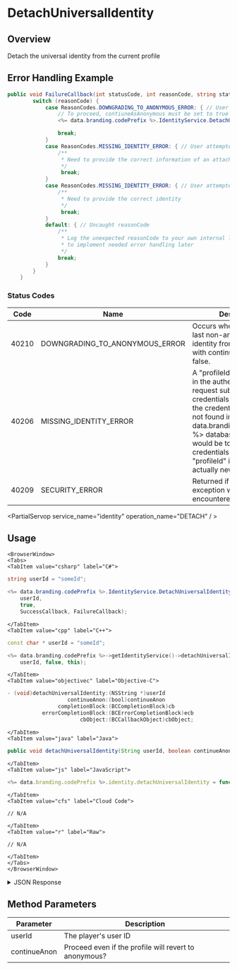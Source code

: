 # DetachUniversalIdentity
## Overview
Detach the universal identity from the current profile



## Error Handling Example

```csharp
public void FailureCallback(int statusCode, int reasonCode, string statusMessage, object cbObject) {
        switch (reasonCode) {
            case ReasonCodes.DOWNGRADING_TO_ANONYMOUS_ERROR: { // User is detaching their last idenitity
                // To proceed, contiuneAsAnonymous must be set to true
                <%= data.branding.codePrefix %>.IdentityService.DetachUniversalIdentity(userId, true);

                break;
            }
            case ReasonCodes.MISSING_IDENTITY_ERROR: { // User attempted to detach an identity that doesn't exist
                /**
                 * Need to provide the correct information of an attached identity
                 */
                 break;
            }
            case ReasonCodes.MISSING_IDENTITY_ERROR: { // User attempted to detach an identity that doesn't belong to them
                /**
                 * Need to provide the correct identity
                 */
                 break;
            }
            default: { // Uncaught reasonCode
                /**
                 * Log the unexpected reasonCode to your own internal logs,
                 * to implement needed error handling later
                 */
                break;
            }
        }
    }
```

### Status Codes
Code | Name | Description
---- | ---- | -----------
40210 | DOWNGRADING_TO_ANONYMOUS_ERROR | Occurs when detaching the last non-anonymous identity from an account with continueAnon set to false.
40206 | MISSING_IDENTITY_ERROR | A "profileId" was supplied in the authentication request submitted with new credentials. In other words the credentials record was not found in the <%= data.branding.productName %> database. The solution would be to provide known credentials or not supply a "profileId" if the user is actually new.
40209 | SECURITY_ERROR | Returned if a security exception was encountered.

<PartialServop service_name="identity" operation_name="DETACH" / >

## Usage

```mdx-code-block
<BrowserWindow>
<Tabs>
<TabItem value="csharp" label="C#">
```

```csharp
string userId = "someId";

<%= data.branding.codePrefix %>.IdentityService.DetachUniversalIdentity(
    userId,
    true,
    SuccessCallback, FailureCallback);
```

```mdx-code-block
</TabItem>
<TabItem value="cpp" label="C++">
```

```cpp
const char * userId = "someId";

<%= data.branding.codePrefix %>->getIdentityService()->detachUniversalIdentity(
    userId, false, this);
```

```mdx-code-block
</TabItem>
<TabItem value="objectivec" label="Objective-C">
```

```objectivec
- (void)detachUniversalIdentity:(NSString *)userId
                   continueAnon:(bool)continueAnon
                completionBlock:(BCCompletionBlock)cb
           errorCompletionBlock:(BCErrorCompletionBlock)ecb
                       cbObject:(BCCallbackObject)cbObject;
```

```mdx-code-block
</TabItem>
<TabItem value="java" label="Java">
```

```java
public void detachUniversalIdentity(String userId, boolean continueAnon, IServerCallback callback)
```

```mdx-code-block
</TabItem>
<TabItem value="js" label="JavaScript">
```

```javascript
<%= data.branding.codePrefix %>.identity.detachUniversalIdentity = function(userId, continueAnon, callback)
```

```mdx-code-block
</TabItem>
<TabItem value="cfs" label="Cloud Code">
```

```cfscript
// N/A
```

```mdx-code-block
</TabItem>
<TabItem value="r" label="Raw">
```

```cfscript
// N/A
```

```mdx-code-block
</TabItem>
</Tabs>
</BrowserWindow>
```

<details>
<summary>JSON Response</summary>

```json
{
    "status" : 200,
    "data" : null
}
```
</details>

## Method Parameters
Parameter | Description
--------- | -----------
userId | The player's user ID
continueAnon | Proceed even if the profile will revert to anonymous?


